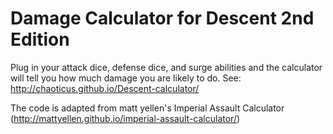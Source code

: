 # Damage Calculator for Descent 2nd Edition

Plug in your attack dice, defense dice, and surge abilities and the calculator will tell you how much damage you are likely to do.
See:
http://chaoticus.github.io/Descent-calculator/

The code is adapted from matt yellen's Imperial Assault Calculator (http://mattyellen.github.io/imperial-assault-calculator/) 
